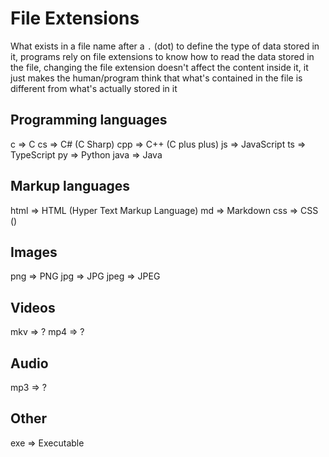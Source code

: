# File Extensions

What exists in a file name after a `.` (dot) to define the type of data stored in it, programs rely on file extensions to know how to read the data stored in the file, changing the file extension doesn't affect the content inside it, it just makes the human/program think that what's contained in the file is different from what's actually stored in it

## Programming languages

c     =>  C
cs    =>  C# (C Sharp)
cpp   =>  C++ (C plus plus)
js    =>  JavaScript
ts    =>  TypeScript
py    =>  Python
java  =>  Java

## Markup languages

html  =>  HTML (Hyper Text Markup Language)
md    =>  Markdown
css   =>  CSS ()

## Images

png   =>  PNG
jpg   =>  JPG
jpeg  =>  JPEG

## Videos

mkv  =>  ?
mp4  =>  ?

## Audio

mp3  =>  ?

## Other

exe  =>  Executable

